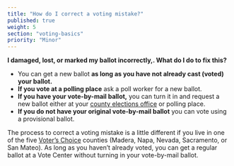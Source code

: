 ```yaml
---
title: "How do I correct a voting mistake?"
published: true
weight: 5
section: "voting-basics"
priority: "Minor"
---
```


**I damaged, lost, or marked my ballot incorrectly,. What do I do to fix this?**  

- You can get a new ballot **as long as you have not already cast (voted) your ballot.**  
- **If you vote at a polling place** ask a poll worker for a new ballot.  
- **If you have your vote-by-mail ballot,** you can turn it in and request a new ballot either at your [county elections office](#section-election-office-contact) or polling place.   
- **If you do not have your original vote-by-mail ballot** you can vote using a provisional ballot.   

The process to correct a voting mistake is a little different if you live in one of the five [Voter’s Choice](#menu-item-voters-choice-elections-big-changes-in-madera-napa-nevada-sacramento-and-san-mateo-counties) counties (Madera, Napa, Nevada, Sacramento, or San Mateo). As long as you haven’t already voted, you can get a regular ballot at a Vote Center without turning in your vote-by-mail ballot. 
